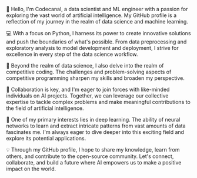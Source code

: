 👋 Hello, I'm Codecanal, a data scientist and ML engineer with a passion for exploring the vast world of artificial intelligence. My GitHub profile is a reflection of my journey in the realm of data science and machine learning.

💻 With a focus on Python, I harness its power to create innovative solutions and push the boundaries of what's possible. From data preprocessing and exploratory analysis to model development and deployment, I strive for excellence in every step of the data science workflow.

🌟 Beyond the realm of data science, I also delve into the realm of competitive coding. The challenges and problem-solving aspects of competitive programming sharpen my skills and broaden my perspective.

🤝 Collaboration is key, and I'm eager to join forces with like-minded individuals on AI projects. Together, we can leverage our collective expertise to tackle complex problems and make meaningful contributions to the field of artificial intelligence.

🔬 One of my primary interests lies in deep learning. The ability of neural networks to learn and extract intricate patterns from vast amounts of data fascinates me. I'm always eager to dive deeper into this exciting field and explore its potential applications.

💡 Through my GitHub profile, I hope to share my knowledge, learn from others, and contribute to the open-source community. Let's connect, collaborate, and build a future where AI empowers us to make a positive impact on the world.
